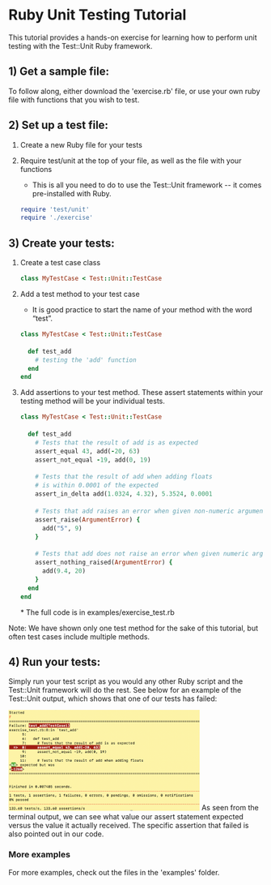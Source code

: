 # Ruby Unit Testing Tutorial #
This tutorial provides a hands-on exercise for learning how to perform unit testing with the Test::Unit Ruby framework.

## 1) Get a sample file: ##
To follow along, either download the 'exercise.rb' file, or use your own ruby file with functions that you wish to test.

## 2) Set up a test file: ##
1. Create a new Ruby file for your tests
2. Require test/unit at the top of your file, as well as the file with your functions
	- This is all you need to do to use the Test::Unit framework -- it comes pre-installed with Ruby.

	```ruby
	require 'test/unit'
	require './exercise'
	```
## 3) Create your tests: ##
1. Create a test case class

	```ruby
	class MyTestCase < Test::Unit::TestCase
	```
2. Add a test method to your test case
	- It is good practice to start the name of your method with the word “test”.

	```ruby
	class MyTestCase < Test::Unit::TestCase

	  def test_add
	    # testing the 'add' function
	  end
	end
	```
3. Add assertions to your test method. These assert statements within your testing method will be your individual tests.

	```ruby
	class MyTestCase < Test::Unit::TestCase

	  def test_add
	    # Tests that the result of add is as expected
	    assert_equal 43, add(-20, 63)
	    assert_not_equal -19, add(0, 19)

	    # Tests that the result of add when adding floats
	    # is within 0.0001 of the expected
	    assert_in_delta add(1.0324, 4.32), 5.3524, 0.0001

	    # Tests that add raises an error when given non-numeric arguments
	    assert_raise(ArgumentError) {
	      add("5", 9)
	    }

	    # Tests that add does not raise an error when given numeric arguments
	    assert_nothing_raised(ArgumentError) {
	      add(9.4, 20)
	    }
	  end
	end
	```
	\* The full code is in examples/exercise_test.rb

Note: We have shown only one test method for the sake of this tutorial, but often test cases include multiple methods.

## 4) Run your tests: ##
Simply run your test script as you would any other Ruby script and the Test::Unit framework will do the rest.
See below for an example of the Test::Unit output, which shows that one of our tests has failed:

<img src="images/tutorial_output.png" width="75%">
As seen from the terminal output, we can see what value our assert statement expected versus the value it actually received. The specific assertion that failed is also pointed out in our code.

### More examples ###
For more examples, check out the files in the 'examples' folder.

